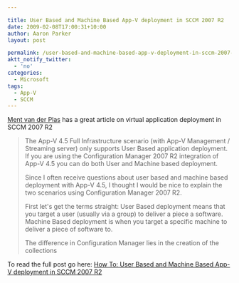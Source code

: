 ```yaml
---

title: User Based and Machine Based App-V deployment in SCCM 2007 R2
date: 2009-02-08T17:00:31+10:00
author: Aaron Parker
layout: post

permalink: /user-based-and-machine-based-app-v-deployment-in-sccm-2007-r2/
aktt_notify_twitter:
  - 'no'
categories:
  - Microsoft
tags:
  - App-V
  - SCCM
---
```

[Ment van der Plas](http://desktopcontrol.blogspot.com) has a great article on virtual application deployment in SCCM 2007 R2

> The App-V 4.5 Full Infrastructure scenario (with App-V Management / Streaming server) only supports User Based application deployment. If you are using the Configuration Manager 2007 R2 integration of App-V 4.5 you can do both User and Machine based deployment. 
> 
> Since I often receive questions about user based and machine based deployment with App-V 4.5, I thought I would be nice to explain the two scenarios using Configuration Manager 2007 R2.
> 
> First let's get the terms straight: User Based deployment means that you target a user (usually via a group) to deliver a piece a software. Machine Based deployment is when you target a specific machine to deliver a piece of software to. 
> 
> The difference in Configuration Manager lies in the creation of the collections

To read the full post go here: [How To: User Based and Machine Based App-V deployment in SCCM 2007 R2](http://desktopcontrol.blogspot.com/2009/02/how-to-user-based-and-machine-based-app.html)